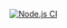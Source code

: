[![Node.js CI](https://github.com/Mandisa2526/Registration-Number-App/actions/workflows/node.js.yml/badge.svg)](https://github.com/Mandisa2526/Registration-Number-App/actions/workflows/node.js.yml)
